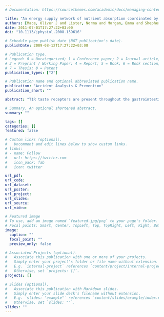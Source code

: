 ```yaml
---
# Documentation: https://sourcethemes.com/academic/docs/managing-content/

title: "An energy supply network of nutrient absorption coordinated by calcium and T1R taste receptors in rat small intestine"
authors: [Mace, Oliver J and Lister, Norma and Morgan, Emma and Shepherd, Emma and Affleck, Julie and Helliwell, Philip and Bronk, John R and Kellett, George L and Meredith, David and Boyd, Richard and others]
date: 2011-07-01T17:27:22+03:00
doi: "10.1113/jphysiol.2008.159616"

# Schedule page publish date (NOT publication's date).
publishDate: 2009-08-12T17:27:22+03:00

# Publication type.
# Legend: 0 = Uncategorized; 1 = Conference paper; 2 = Journal article;
# 3 = Preprint / Working Paper; 4 = Report; 5 = Book; 6 = Book section;
# 7 = Thesis; 8 = Patent
publication_types: ["2"]

# Publication name and optional abbreviated publication name.
publication: "Accident Analysis & Prevention"
publication_short: ""

abstract: "T1R taste receptors are present throughout the gastrointestinal tract. Glucose absorption comprises active absorption via SGLT1 and facilitated absorption via GLUT2 in the apical membrane. Trafficking of apical GLUT2 is rapidly up-regulated by glucose and artificial sweeteners, which act through T1R2 + T1R3/α-gustducin to activate PLC β2 and PKC βII. We therefore investigated whether non-sugar nutrients are regulated by taste receptors using perfused rat jejunum in vivo. Under different conditions, we observed a Ca2+-dependent reciprocal relationship between the H+/oligopeptide transporter PepT1 and apical GLUT2, reflecting the fact that trafficking of PepT1 and GLUT2 to the apical membrane is inhibited and activated by PKC βII, respectively. Addition of l-glutamate or sucralose to a perfusate containing low glucose (20 mm) each activated PKC βII and decreased apical PepT1 levels and absorption of the hydrolysis-resistant dipeptide l-Phe(􏰀S)-l-Ala (1 mm), while increasing apical GLUT2 and glucose absorption within minutes. Switching perfusion from mannitol to glucose (75 mm) exerted similar effects. l-Glutamate induced rapid GPCR internalization of T1R1, T1R3 and transducin, whereas sucralose internalized T1R2, T1R3 and α-gustducin. We conclude that l-glutamate acts via amino acid and glucose via sweet taste receptors to coordinate regulation of PepT1 and apical GLUT2 reciprocally through a common enterocytic pool of PKC βII. These data suggest the existence of a wider Ca2+ and taste receptor-coordinated transport network incorporating other nutrients and/or other stimuli capable of activating PKC βII and additional transporters, such as the aspartate/glutamate transporter, EAAC1, whose level was doubled by l-glutamate. The network may control energy supply."

# Summary. An optional shortened abstract.
summary: ""

tags: []
categories: []
featured: false

# Custom links (optional).
#   Uncomment and edit lines below to show custom links.
# links:
# - name: Follow
#   url: https://twitter.com
#   icon_pack: fab
#   icon: twitter

url_pdf:
url_code:
url_dataset:
url_poster:
url_project:
url_slides:
url_source:
url_video:

# Featured image
# To use, add an image named `featured.jpg/png` to your page's folder. 
# Focal points: Smart, Center, TopLeft, Top, TopRight, Left, Right, BottomLeft, Bottom, BottomRight.
image:
  caption: ""
  focal_point: ""
  preview_only: false

# Associated Projects (optional).
#   Associate this publication with one or more of your projects.
#   Simply enter your project's folder or file name without extension.
#   E.g. `internal-project` references `content/project/internal-project/index.md`.
#   Otherwise, set `projects: []`.
projects: []

# Slides (optional).
#   Associate this publication with Markdown slides.
#   Simply enter your slide deck's filename without extension.
#   E.g. `slides: "example"` references `content/slides/example/index.md`.
#   Otherwise, set `slides: ""`.
slides: ""
---
```

